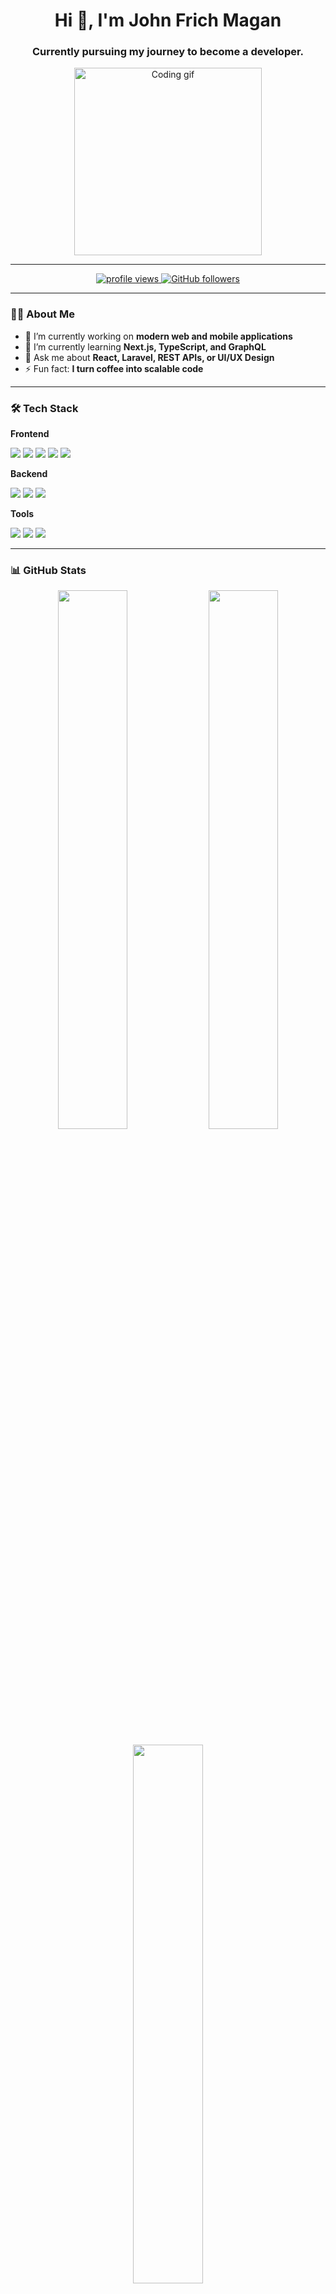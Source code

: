 <!-- Profile Header -->
<h1 align="center">Hi 👋, I'm John Frich Magan</h1>
<h3 align="center">Currently pursuing my journey to become a developer.</h3>

<p align="center">
  <img src="https://media.giphy.com/media/qgQUggAC3Pfv687qPC/giphy.gif" width="300" alt="Coding gif">
</p>

---

<!-- Badges -->
<p align="center">
  <a href="https://github.com/johnfrichmagan">
    <img src="https://komarev.com/ghpvc/?username=johnfrichmagan&label=Profile%20views&color=0e75b6&style=flat" alt="profile views" />
  </a>
  <a href="https://github.com/johnfrichmagan?tab=followers">
    <img src="https://img.shields.io/github/followers/johnfrichmagan?label=Followers&style=social" alt="GitHub followers" />
  </a>
</p>

---

<!-- About Me -->
### 👨‍💻 About Me

- 🔭 I’m currently working on **modern web and mobile applications**
- 🌱 I’m currently learning **Next.js, TypeScript, and GraphQL**
- 💬 Ask me about **React, Laravel, REST APIs, or UI/UX Design**
- ⚡ Fun fact: **I turn coffee into scalable code**

---

<!-- Tech Stack -->
### 🛠️ Tech Stack

**Frontend**
<p>
  <img src="https://img.shields.io/badge/HTML-E34F26?style=flat&logo=html5&logoColor=white"/>
  <img src="https://img.shields.io/badge/CSS-1572B6?style=flat&logo=css3&logoColor=white"/>
  <img src="https://img.shields.io/badge/JavaScript-F7DF1E?style=flat&logo=javascript&logoColor=black"/>
  <img src="https://img.shields.io/badge/React-61DAFB?style=flat&logo=react&logoColor=black"/>
  <img src="https://img.shields.io/badge/Ionic-3880FF?style=flat&logo=ionic&logoColor=white"/>
</p>


**Backend**
<p>
  <img src="https://img.shields.io/badge/PHP-777BB4?style=flat&logo=php&logoColor=white"/>
  <img src="https://img.shields.io/badge/Laravel-FF2D20?style=flat&logo=laravel&logoColor=white"/>
  <img src="https://img.shields.io/badge/MySQL-4479A1?style=flat&logo=mysql&logoColor=white"/>
</p>

**Tools**
<p>
  <img src="https://img.shields.io/badge/Git-F05032?style=flat&logo=git&logoColor=white"/>
  <img src="https://img.shields.io/badge/GitHub-181717?style=flat&logo=github&logoColor=white"/>
  <img src="https://img.shields.io/badge/VS%20Code-007ACC?style=flat&logo=visual-studio-code&logoColor=white"/>
</p>

---

<!-- GitHub Stats -->
### 📊 GitHub Stats

<p align="center">
  <img src="https://github-readme-stats.vercel.app/api?username=johnfrichmagan&show_icons=true&theme=tokyonight" width="47%" />
  <img src="https://github-readme-streak-stats.herokuapp.com/?user=johnfrichmagan&theme=tokyonight" width="47%" />
</p>

<p align="center">
  <img src="https://github-readme-stats.vercel.app/api/top-langs/?username=johnfrichmagan&layout=compact&theme=tokyonight" width="47%" />
</p>

---

<!-- Let's Connect -->
### 🤝 Let’s Connect

<p>
  <a href="https://linkedin.com/in/your-linkedin">
    <img src="https://img.shields.io/badge/LinkedIn-0A66C2?style=flat&logo=linkedin&logoColor=white"/>
  </a>
  <a href="mailto:johnfrichmagan530@gmail.com">
    <img src="https://img.shields.io/badge/Gmail-D14836?style=flat&logo=gmail&logoColor=white"/>
  </a>
  <a href="https://www.facebook.com/johnfrich.magan/">
    <img src="https://img.shields.io/badge/Facebook-1877F2?style=flat&logo=facebook&logoColor=white"/>
  </a>
</p>

---

<p align="center">✨ _Thank you for visiting!_ ✨</p>
